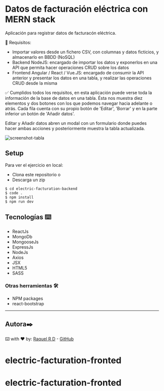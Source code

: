 # Datos de facturación eléctrica con MERN stack 

Aplicación para registrar datos de facturacón eléctrica.

📝 Requisitos:

- Importar valores desde un fichero CSV, con columnas y datos ficticios, y almacenarlo en BBDD (NoSQL)
- Backend NodeJS: encargado de importar los datos y exponerlos en una API que permita hacer operaciones CRUD sobre los datos
- Frontend Angular / React / Vue.JS: encargado de consumir la API anterior y presentar los datos en una tabla, y realizar las operaciones CRUD desde la misma

✅ Cumplidos todos los requisitos, en esta aplicación puede verse toda la información de la base de datos en una tabla. Ésta nos muestra diez elementos y dos botones con los que podemos navegar hacia adelante o atrás. Cada fila cuenta con su propio botón de 'Editar', 'Borrar' y en la parte inferior un botón de 'Añadir datos'.

Editar y Añadir datos abren un modal con un formulario donde puedes hacer ambas acciones y posteriormente muestra la tabla actualizada.

![screenshot-tabla](https://i.ibb.co/2yy48vz/Captura-de-pantalla-2021-06-22-a-las-16-09-50.png)

## Setup 

Para ver el ejercicio en local:

- Clona este repositorio 
o
- Descarga un zip

```shell
$ cd electric-facturation-backend
$ code .
$ npm install
$ npm run dev

```

## Tecnologías ⌨️
- ReactJs
- MongoDb
- MongooseJs
- ExpressJs
- NodeJs
- Axios
- JSX
- HTML5
- SASS

### Otras herramientas 🛠️
- NPM packages
- react-bootstrap

---
## Autora✒️
⌨️ with ❤️ by:
 [Raquel R D](https://www.linkedin.com/in/raquel-rodriguez-diaz/) - [GitHub](https://github.com/srtamaciel)
# electric-facturation-fronted
# electric-facturation-fronted
